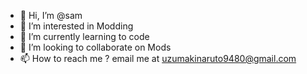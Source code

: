 - 👋 Hi, I’m @sam
- 👀 I’m interested in Modding
- 🌱 I’m currently learning to code
- 💞️ I’m looking to collaborate on Mods
- 📫 How to reach me ?   email me  at uzumakinaruto9480@gmail.com

<!---
Blacklight2k/Blacklight2k is a ✨ special ✨ repository because its `README.md` (this file) appears on your GitHub profile.
You can click the Preview link to take a look at your changes.
--->
